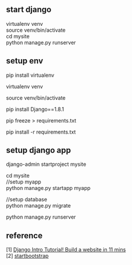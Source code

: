 ## start django
virtualenv venv     
source venv/bin/activate        
cd mysite        
python manage.py runserver      

## setup env

pip install virtualenv

virtualenv venv

source venv/bin/activate

pip install Django==1.8.1

pip freeze > requirements.txt

pip install -r requirements.txt


## setup django app

django-admin startproject mysite

cd mysite    
//setup myapp         
python manage.py startapp myapp       
  
//setup database       
python manage.py migrate         

python manage.py runserver




## reference
[1] [Django Intro Tutorial! Build a website in 11 mins](https://www.youtube.com/watch?v=PqeAvFf_HDI)      
[2] [startbootstrap](https://startbootstrap.com/)
